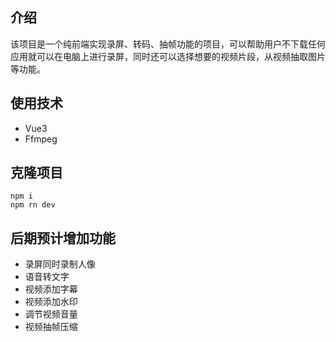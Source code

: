 ## 介绍
该项目是一个纯前端实现录屏、转码、抽帧功能的项目，可以帮助用户不下载任何应用就可以在电脑上进行录屏，同时还可以选择想要的视频片段，从视频抽取图片等功能。

## 使用技术
- Vue3
- Ffmpeg

## 克隆项目
```
npm i
npm rn dev
```

## 后期预计增加功能
- 录屏同时录制人像
- 语音转文字
- 视频添加字幕
- 视频添加水印
- 调节视频音量
- 视频抽帧压缩
